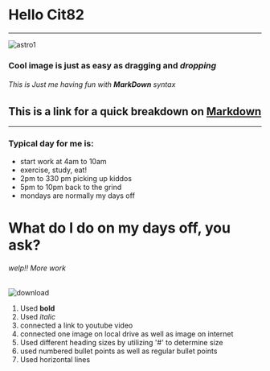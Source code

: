 # Hello Cit82
***
![astro1](https://github.com/CIT82/jorgeg-pub/assets/156240416/73b29f15-8ca8-412c-80bf-f0db45714fa6)
### Cool image is just as easy as **dragging** and *dropping*
###### This is Just me having fun with **MarkDown** *syntax*

## This is a link for a quick breakdown on [Markdown](https://www.youtube.com/shorts/4z0l5Kl2Q6E)
___
### Typical day for me is:
- start work at 4am to 10am
- exercise, study, eat!
- 2pm to 330 pm picking up kiddos
- 5pm to 10pm back to the grind
- mondays are normally my days off

# What do I do on my days off, you ask?
###### welp!! More work 
![download](https://github.com/CIT82/jorgeg-pub/assets/156240416/13833db8-4574-43a1-887c-988fa8d94345)


1. Used **bold**
2. Used *italic*
3. connected a link to youtube video
4. connected one image on local drive as well as image on internet
5. Used different heading sizes by utilizing '#' to determine size
6. used numbered bullet points as well as regular bullet points
7. Used horizontal lines
